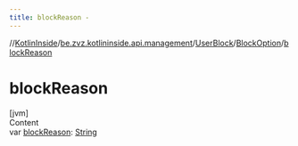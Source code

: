 ```yaml
---
title: blockReason -
---
```

//[KotlinInside](../../../index.md)/[be.zvz.kotlininside.api.management](../../index.md)/[UserBlock](../index.md)/[BlockOption](index.md)/[blockReason](block-reason.md)



# blockReason  
[jvm]  
Content  
var [blockReason](block-reason.md): [String](https://kotlinlang.org/api/latest/jvm/stdlib/kotlin/-string/index.html)  



